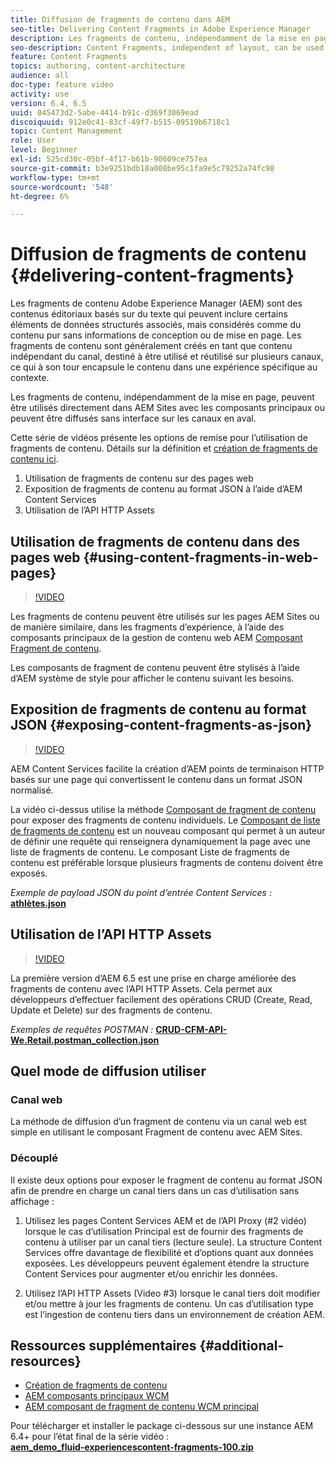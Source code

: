 ```yaml
---
title: Diffusion de fragments de contenu dans AEM
seo-title: Delivering Content Fragments in Adobe Experience Manager
description: Les fragments de contenu, indépendamment de la mise en page, peuvent être utilisés directement dans AEM Sites avec les composants principaux ou peuvent être diffusés sans interface sur les canaux en aval.
seo-description: Content Fragments, independent of layout, can be used directly in AEM Sites with Core Components or can be delivered in a headless manner to downstream channels.
feature: Content Fragments
topics: authoring, content-architecture
audience: all
doc-type: feature video
activity: use
version: 6.4, 6.5
uuid: 045473d2-5abe-4414-b91c-d369f3069ead
discoiquuid: 912e0c41-83cf-49f7-b515-09519b6718c1
topic: Content Management
role: User
level: Beginner
exl-id: 525cd30c-05bf-4f17-b61b-90609ce757ea
source-git-commit: b3e9251bdb18a008be95c1fa9e5c79252a74fc98
workflow-type: tm+mt
source-wordcount: '548'
ht-degree: 6%

---
```


# Diffusion de fragments de contenu {#delivering-content-fragments}

Les fragments de contenu Adobe Experience Manager (AEM) sont des contenus éditoriaux basés sur du texte qui peuvent inclure certains éléments de données structurés associés, mais considérés comme du contenu pur sans informations de conception ou de mise en page. Les fragments de contenu sont généralement créés en tant que contenu indépendant du canal, destiné à être utilisé et réutilisé sur plusieurs canaux, ce qui à son tour encapsule le contenu dans une expérience spécifique au contexte.

Les fragments de contenu, indépendamment de la mise en page, peuvent être utilisés directement dans AEM Sites avec les composants principaux ou peuvent être diffusés sans interface sur les canaux en aval.

Cette série de vidéos présente les options de remise pour l’utilisation de fragments de contenu. Détails sur la définition et [création de fragments de contenu ici](content-fragments-feature-video-use.md).

1. Utilisation de fragments de contenu sur des pages web
2. Exposition de fragments de contenu au format JSON à l’aide d’AEM Content Services
3. Utilisation de l’API HTTP Assets

## Utilisation de fragments de contenu dans des pages web {#using-content-fragments-in-web-pages}

>[!VIDEO](https://video.tv.adobe.com/v/22449?quality=12&learn=on)

Les fragments de contenu peuvent être utilisés sur les pages AEM Sites ou de manière similaire, dans les fragments d’expérience, à l’aide des composants principaux de la gestion de contenu web AEM [Composant Fragment de contenu](https://experienceleague.adobe.com/docs/experience-manager-core-components/using/components/content-fragment-component.html?lang=fr).

Les composants de fragment de contenu peuvent être stylisés à l’aide d’AEM système de style pour afficher le contenu suivant les besoins.

## Exposition de fragments de contenu au format JSON {#exposing-content-fragments-as-json}

>[!VIDEO](https://video.tv.adobe.com/v/22448?quality=12&learn=on)

AEM Content Services facilite la création d’AEM points de terminaison HTTP basés sur une page qui convertissent le contenu dans un format JSON normalisé.

La vidéo ci-dessus utilise la méthode [Composant de fragment de contenu](https://experienceleague.adobe.com/docs/experience-manager-core-components/using/components/content-fragment-component.html?lang=fr) pour exposer des fragments de contenu individuels. Le [Composant de liste de fragments de contenu](https://experienceleague.adobe.com/docs/experience-manager-core-components/using/components/content-fragment-list.html) est un nouveau composant qui permet à un auteur de définir une requête qui renseignera dynamiquement la page avec une liste de fragments de contenu. Le composant Liste de fragments de contenu est préférable lorsque plusieurs fragments de contenu doivent être exposés.

*Exemple de payload JSON du point d’entrée Content Services :*\
**[athlètes.json](assets/athletes.json)**

## Utilisation de l’API HTTP Assets

>[!VIDEO](https://video.tv.adobe.com/v/26390?quality=12&learn=on)

La première version d’AEM 6.5 est une prise en charge améliorée des fragments de contenu avec l’API HTTP Assets. Cela permet aux développeurs d’effectuer facilement des opérations CRUD (Create, Read, Update et Delete) sur des fragments de contenu.

*Exemples de requêtes POSTMAN :*
**[CRUD-CFM-API-We.Retail.postman_collection.json](assets/CRUD-CFM-API-We.Retail.postman_collection.json)**

## Quel mode de diffusion utiliser

### Canal web

La méthode de diffusion d’un fragment de contenu via un canal web est simple en utilisant le composant Fragment de contenu avec AEM Sites.

### Découplé

Il existe deux options pour exposer le fragment de contenu au format JSON afin de prendre en charge un canal tiers dans un cas d’utilisation sans affichage :

1. Utilisez les pages Content Services AEM et de l’API Proxy (#2 vidéo) lorsque le cas d’utilisation Principal est de fournir des fragments de contenu à utiliser par un canal tiers (lecture seule). La structure Content Services offre davantage de flexibilité et d’options quant aux données exposées. Les développeurs peuvent également étendre la structure Content Services pour augmenter et/ou enrichir les données.

2. Utilisez l’API HTTP Assets (Video #3) lorsque le canal tiers doit modifier et/ou mettre à jour les fragments de contenu. Un cas d’utilisation type est l’ingestion de contenu tiers dans un environnement de création AEM.

## Ressources supplémentaires {#additional-resources}

* [Création de fragments de contenu](content-fragments-feature-video-use.md)
* [AEM composants principaux WCM](https://experienceleague.adobe.com/docs/experience-manager-core-components/using/introduction.html?lang=fr)
* [AEM composant de fragment de contenu WCM principal](https://experienceleague.adobe.com/docs/experience-manager-core-components/using/components/content-fragment-component.html?lang=fr)

Pour télécharger et installer le package ci-dessous sur une instance AEM 6.4+ pour l’état final de la série vidéo :\
**[aem_demo_fluid-experiencescontent-fragments-100.zip](assets/aem_demo_fluid-experiencescontent-fragments-100.zip)**
